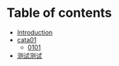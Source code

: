 # Table of contents

* [Introduction](README.md)
* [cata01](cata01/README.md)
  * [0101](cata01/0101.md)
* [测试测试](cata02.md)


